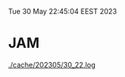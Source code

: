 Tue 30 May 22:45:04 EEST 2023
# JAM
<a href='./cache/202305/30_22.log'>./cache/202305/30_22.log</a>
